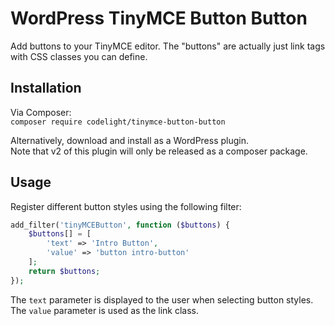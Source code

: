 # WordPress TinyMCE Button Button
Add buttons to your TinyMCE editor. The "buttons" are actually just link tags with CSS classes you can define.

## Installation
Via Composer:  
`composer require codelight/tinymce-button-button`

Alternatively, download and install as a WordPress plugin.   
Note that v2 of this plugin will only be released as a composer package.

## Usage
Register different button styles using the following filter:  
```php
add_filter('tinyMCEButton', function ($buttons) {
    $buttons[] = [
        'text' => 'Intro Button', 
        'value' => 'button intro-button'
    ];
    return $buttons;
});
```
The `text` parameter is displayed to the user when selecting button styles. The `value` parameter is used as the link class.
